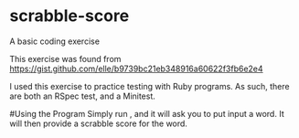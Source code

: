 # scrabble-score
A basic coding exercise

This exercise was found from https://gist.github.com/elle/b9739bc21eb348916a60622f3fb6e2e4

I used this exercise to practice testing with Ruby programs.  As such, there are both an RSpec test, and a Minitest.

#Using the Program
Simply run <script>ruby init.rb</script>, and it will ask you to put input a word.  It will then provide a scrabble score for the word.
